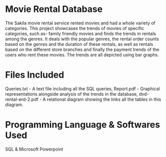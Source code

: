 # Movie Rental Database
The Sakila movie rental service rented movies and had a whole variety of categories. This project showcases the trends of movies of specific categories, such as- family friendly movies and finds the trends in rentals among the genres. It deals with the popular genres, the rental order counts based on the genres  and the duration of these rentals, as well as rentals based on the different store branches and finally the payment trends of the users who rent these movies. The trends are all depicted using bar graphs.

# Files Included
Queries.txt - A text file including all the SQL queries,
Report.pdf - Graphical representations alongside analysis of the trends in the database,
dvd-rental-erd-2.pdf - A relational diagram showing the links all the tables in this diagram.

# Programming Language & Softwares Used
SQL & Microsoft Powerpoint
